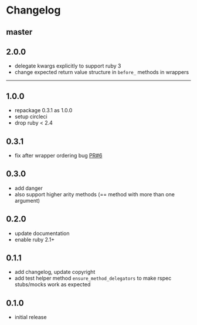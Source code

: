 Changelog
===

master
---

2.0.0
---

* delegate kwargs explicitly to support ruby 3
* change expected return value structure in `before_` methods in wrappers
---

1.0.0
---

* repackage 0.3.1 as 1.0.0
* setup circleci
* drop ruby < 2.4


0.3.1
---

* fix after wrapper ordering bug [PR#6](https://github.com/andreaseger/receptacle/pull/6)

0.3.0
---

* add danger
* also support higher arity methods (== method with more than one argument)

0.2.0
---

* update documentation
* enable ruby 2.1+

0.1.1
---

* add changelog, update copyright
* add test helper method `ensure_method_delegators` to make rspec stubs/mocks work as expected

0.1.0
---

* initial release
